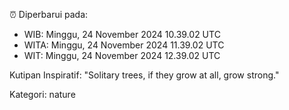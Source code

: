 ⏰ Diperbarui pada:
- WIB: Minggu, 24 November 2024 10.39.02 UTC
- WITA: Minggu, 24 November 2024 11.39.02 UTC
- WIT: Minggu, 24 November 2024 12.39.02 UTC

Kutipan Inspiratif:
"Solitary trees, if they grow at all, grow strong."


Kategori: nature

